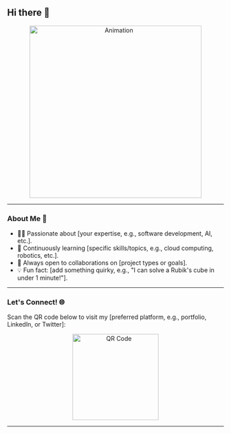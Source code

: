 ## Hi there 👋

<p align="center">
  <img width="400" src="https://github.com/user-attachments/assets/8d9332b3-e3c9-48a5-b9f1-cf349d146c9e" alt="Animation" />
</p>

---

### About Me 🌟  
- 👨‍💻 Passionate about [your expertise, e.g., software development, AI, etc.].  
- 🌱 Continuously learning [specific skills/topics, e.g., cloud computing, robotics, etc.].  
- 🚀 Always open to collaborations on [project types or goals].  
- 💡 Fun fact: [add something quirky, e.g., "I can solve a Rubik's cube in under 1 minute!"].  

---

### Let's Connect! 🌐  
Scan the QR code below to visit my [preferred platform, e.g., portfolio, LinkedIn, or Twitter]:  

<p align="center">
  <img width="200" src="https://github.com/user-attachments/assets/a2113074-2673-40e0-b9a9-361f86289628" alt="QR Code" />
</p>

---

<!--
**taka-bnbn/taka-bnbn** is a ✨ _special_ ✨ repository because its `README.md` (this file) appears on your GitHub profile.
-->

